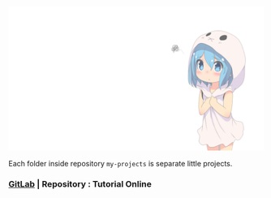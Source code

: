 ![image](cute_girl.png)

Each folder inside repository `my-projects` is separate little projects.

### [GitLab](https://gitlab.com/Schedule93/tutorial-online) | Repository : Tutorial Online
